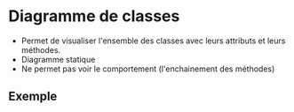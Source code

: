 # Diagramme de classes

* Permet de visualiser l'ensemble des classes avec leurs attributs et leurs méthodes.
* Diagramme statique
* Ne permet pas voir le comportement (l'enchainement des méthodes)

## Exemple

